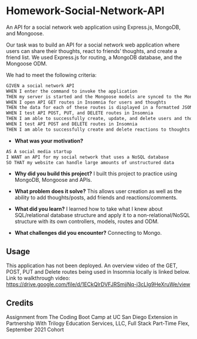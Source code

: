 # Homework-Social-Network-API
An API for a social network web application using Express.js, MongoDB, and Mongoose. 

Our task was to build an API for a social network web application where users can share their thoughts, react to friends’ thoughts, and create a friend list. We used Express.js for routing, a MongoDB database, and the Mongoose ODM. 

We had to meet the following criteria:
```md
GIVEN a social network API
WHEN I enter the command to invoke the application
THEN my server is started and the Mongoose models are synced to the MongoDB database
WHEN I open API GET routes in Insomnia for users and thoughts
THEN the data for each of these routes is displayed in a formatted JSON
WHEN I test API POST, PUT, and DELETE routes in Insomnia
THEN I am able to successfully create, update, and delete users and thoughts in my database
WHEN I test API POST and DELETE routes in Insomnia
THEN I am able to successfully create and delete reactions to thoughts and add and remove friends to a user’s friend list

```
- **What was your motivation?**
```md
AS A social media startup
I WANT an API for my social network that uses a NoSQL database
SO THAT my website can handle large amounts of unstructured data

```
  
- **Why did you build this project?**
I built this project to practice using MongoDB, Mongoose and APIs.

- **What problem does it solve?**
This allows user creation as well as the ability to add thoughts/posts, add friends and reactions/comments.

- **What did you learn?**
I learned how to take what I knew about SQL/relational database structure and apply it to a non-relational/NoSQL structure with its own controllers, models, routes and ODM.

- **What challenges did you encounter?**
Connecting to Mongo.
  
 
 ## Usage
 This application has not been deployed. An overview video of the GET, POST, PUT and Delete routes being used in Insomnia locally is linked below.
 Link to walkthrough video: https://drive.google.com/file/d/1ECkQlrDVFJRSmjjNq-j3cLlg9HeXruWe/view


## Credits  
Assignment from The Coding Boot Camp at UC San Diego Extension in Partnership With Trilogy Education Services, LLC, Full Stack Part-Time Flex, September 2021 Cohort
